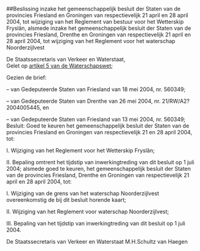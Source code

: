 <meta http-equiv='Content-Type' content='text/html; charset=utf-8' />

##Beslissing inzake het gemeenschappelijk besluit der Staten van de provincies Friesland en Groningen van respectievelijk 21 april en 28 april 2004, tot wijziging van het Reglement van bestuur voor het Wetterskip Fryslân, alsmede inzake het gemeenschappelijk besluit der Staten van de provincies Friesland, Drenthe en Groningen van respectievelijk 21 april en 28 april 2004, tot wijziging van het Reglement voor het waterschap Noorderzijlvest

De Staatssecretaris van Verkeer en Waterstaat,  
Gelet op [artikel 5 van de Waterschapswet](../../../../../../../../wet/waterschapswet/BWBR0005108/README.md);

Gezien de brief:

– van Gedeputeerde Staten van Friesland van 18 mei 2004, nr. 560349;

– van Gedeputeerde Staten van Drenthe van 26 mei 2004, nr. 21/RW/A2?2004005445, en

– van Gedeputeerde Staten van Friesland van 13 mei 2004, nr. 560349;
Besluit:     Goed te keuren het gemeenschappelijk besluit der Staten van de provincies Friesland en Groningen van respectievelijk 21 en 28 april 2004, tot: 

I. Wijziging van het Reglement voor het Wetterskip Fryslân;  

II. Bepaling omtrent het tijdstip van inwerkingtreding van dit besluit op 1 juli 2004;   alsmede goed te keuren, het gemeenschappelijk besluit der Staten van de provincies Friesland, Drenthe en Groningen van respectievelijk 21 april en 28 april 2004, tot: 

I. Wijziging van de grens van het waterschap Noorderzijlvest overeenkomstig de bij dit besluit horende kaart;  

II. Wijziging van het Reglement voor waterschap Noorderzijlvest;  

III. Bepaling van het tijdstip van inwerkingtreding van dit besluit op 1 juli 2004.       

De 
Staatssecretaris van Verkeer en Waterstaat
M.H.Schultz van Haegen    
